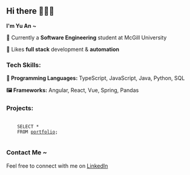 ## Hi there 👩🏻‍💻

**I'm Yu An** **~**

**📕** Currently a **Software Engineering** student at McGill University

**🌟** Likes **full stack** development & **automation**

### Tech Skills:

**📝 Programming Languages:** TypeScript, JavaScript, Java, Python, SQL

**🖼️ Frameworks:** Angular, React, Vue, Spring, Pandas

### Projects:

<pre>
 <code>
   <span> SELECT * </span>
   <span> FROM <a href="https://github.com/yu-an-lu/Portfolio">portfolio</a>; </span>
 </code>
</pre>

### Contact Me ~

Feel free to connect with me on [LinkedIn](https://www.linkedin.com/in/yu-an-lu)

<!--
**yu-an-lu/yu-an-lu** is a ✨ _special_ ✨ repository because its `README.md` (this file) appears on your GitHub profile.

Here are some ideas to get you started:

- 🔭 I’m currently working on ...
- 🌱 I’m currently learning ...
- 👯 I’m looking to collaborate on ...
- 🤔 I’m looking for help with ...
- 💬 Ask me about ...
- 📫 How to reach me: ...
- 😄 Pronouns: ...
- ⚡ Fun fact: ...
-->
